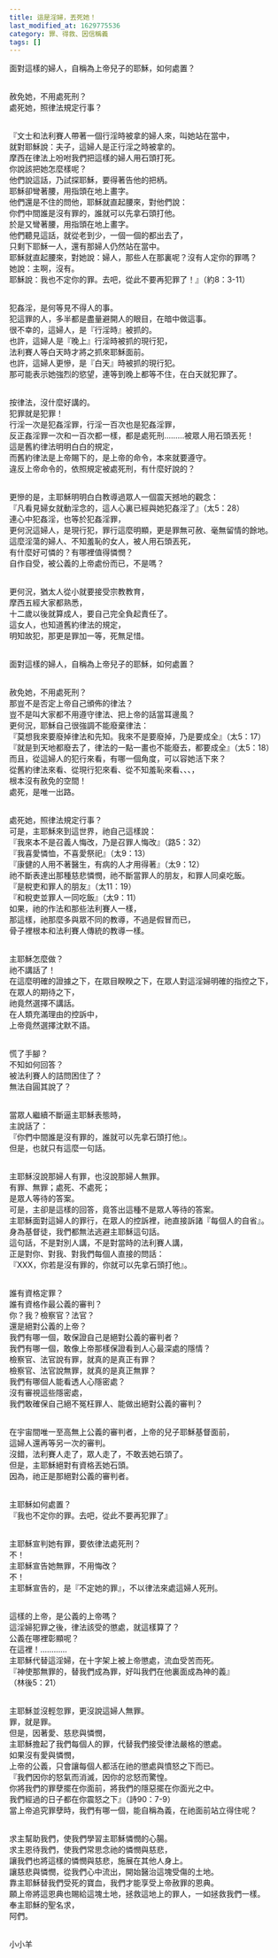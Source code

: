 ```yaml
---
title: 這是淫婦，丟死她！
last_modified_at: 1629775536
category: 罪、得救、因信稱義
tags: []
---
```


<p>面對這樣的婦人，自稱為上帝兒子的耶穌，如何處置？</p>

<p><br>
赦免她，不用處死刑？<br>
處死她，照律法規定行事？</p>

<p><br>
『文士和法利賽人帶著一個行淫時被拿的婦人來，叫她站在當中，<br>
就對耶穌說：夫子，這婦人是正行淫之時被拿的。<br>
摩西在律法上吩咐我們把這樣的婦人用石頭打死。<br>
你說該把她怎麼樣呢？<br>
他們說這話，乃試探耶穌，要得著告他的把柄。<br>
耶穌卻彎著腰，用指頭在地上畫字。<br>
他們還是不住的問他，耶穌就直起腰來，對他們說：<br>
你們中間誰是沒有罪的，誰就可以先拿石頭打他。<br>
於是又彎著腰，用指頭在地上畫字。<br>
他們聽見這話，就從老到少，一個一個的都出去了，<br>
只剩下耶穌一人，還有那婦人仍然站在當中。<br>
耶穌就直起腰來，對她說：婦人，那些人在那裏呢？沒有人定你的罪嗎？<br>
她說：主啊，沒有。<br>
耶穌說：我也不定你的罪。去吧，從此不要再犯罪了！』（約8：3-11）</p>

<p><br>
犯姦淫，是何等見不得人的事。<br>
犯這罪的人，多半都是盡量避開人的眼目，在暗中做這事。<br>
很不幸的，這婦人，是『行淫時』被抓的。<br>
也許，這婦人是『晚上』行淫時被抓的現行犯，<br>
法利賽人等白天時才將之抓來耶穌面前。<br>
也許，這婦人更慘，是『白天』時被抓的現行犯。<br>
那可能表示她強烈的慾望，連等到晚上都等不住，在白天就犯罪了。</p>

<p><br>
按律法，沒什麼好講的。<br>
犯罪就是犯罪！<br>
行淫一次是犯姦淫罪，行淫一百次也是犯姦淫罪，<br>
反正姦淫罪一次和一百次都一樣，都是處死刑………被眾人用石頭丟死！<br>
這是舊約律法明明白白的規定，<br>
而舊約律法是上帝賜下的，是上帝的命令，本來就要遵守。<br>
違反上帝命令的，依照規定被處死刑，有什麼好說的？</p>

<p><br>
更慘的是，主耶穌明明白白教導過眾人一個震天撼地的觀念：<br>
『凡看見婦女就動淫念的，這人心裏已經與她犯姦淫了』（太5：28）<br>
連心中犯姦淫，也等於犯姦淫罪，<br>
更何況這婦人，是現行犯，罪行這麼明顯，更是罪無可赦、毫無留情的餘地。<br>
這麼淫蕩的婦人、不知羞恥的女人，被人用石頭丟死，<br>
有什麼好可憐的？有哪裡值得憐憫？<br>
自作自受，被公義的上帝處份而已，不是嗎？</p>

<p><br>
更何況，猶太人從小就要接受宗教教育，<br>
摩西五經大家都熟悉，<br>
十二歲以後就算成人，要自己完全負起責任了。<br>
這女人，也知道舊約律法的規定，<br>
明知故犯，那更是罪加一等，死無足惜。</p>

<p><br>
面對這樣的婦人，自稱為上帝兒子的耶穌，如何處置？</p>

<p><br>
赦免她，不用處死刑？<br>
那豈不是否定上帝自己頒佈的律法？<br>
豈不是叫大家都不用遵守律法、把上帝的話當耳邊風？<br>
更何況，耶穌自己很強調不能廢棄律法：<br>
『莫想我來要廢掉律法和先知。我來不是要廢掉，乃是要成全』（太5：17）<br>
『就是到天地都廢去了，律法的一點一畫也不能廢去，都要成全』（太5：18）<br>
而且，從這婦人的犯行來看，有哪一個角度，可以容她活下來？<br>
從舊約律法來看、從現行犯來看、從不知羞恥來看、、、，<br>
根本沒有赦免的空間！<br>
處死，是唯一出路。</p>

<p><br>
處死她，照律法規定行事？<br>
可是，主耶穌來到這世界，祂自己這樣說：<br>
『我來本不是召義人悔改，乃是召罪人悔改』（路5：32）<br>
『我喜愛憐恤，不喜愛祭祀』（太9：13）<br>
『康健的人用不著醫生，有病的人才用得著』（太9：12）<br>
祂不斷表達出那種慈悲憐憫，祂不斷當罪人的朋友，和罪人同桌吃飯。<br>
『是稅吏和罪人的朋友』（太11：19）<br>
『和稅吏並罪人一同吃飯』（太9：11）<br>
如果，祂的作法和那些法利賽人一樣，<br>
那這樣，祂那麼多與眾不同的教導，不過是假冒而已，<br>
骨子裡根本和法利賽人傳統的教導一樣。</p>

<p><br>
主耶穌怎麼做？<br>
祂不講話了！<br>
在這麼明確的證據之下，在眾目睽睽之下，在眾人對這淫婦明確的指控之下，<br>
在眾人的期待之下，<br>
祂竟然選擇不講話。<br>
在人類充滿理由的控訴中，<br>
上帝竟然選擇沈默不語。</p>

<p><br>
慌了手腳？<br>
不知如何回答？<br>
被法利賽人的詰問困住了？<br>
無法自圓其說了？</p>

<p><br>
當眾人繼續不斷逼主耶穌表態時，<br>
主說話了：<br>
『你們中間誰是沒有罪的，誰就可以先拿石頭打他』。<br>
但是，也就只有這麼一句話。</p>

<p><br>
主耶穌沒說那婦人有罪，也沒說那婦人無罪。<br>
有罪、無罪；處死、不處死；<br>
是眾人等待的答案。<br>
可是，主卻是這樣的回答，竟答出這種不是眾人等待的答案。<br>
主耶穌面對這婦人的罪行，在眾人的控訴裡，祂直接訴諸『每個人的自省』。<br>
身為基督徒，我們都無法逃避主耶穌這句話。<br>
這句話，不是對別人講，不是對當時的法利賽人講，<br>
正是對你、對我、對我們每個人直接的問話：<br>
『XXX，你若是沒有罪的，你就可以先拿石頭打他』。</p>

<p><br>
誰有資格定罪？<br>
誰有資格作最公義的審判？<br>
你？我？檢察官？法官？<br>
還是絕對公義的上帝？<br>
我們有哪一個，敢保證自己是絕對公義的審判者？<br>
我們有哪一個，敢像上帝那樣保證看到人心最深處的隱情？<br>
檢察官、法官說有罪，就真的是真正有罪？<br>
檢察官、法官說無罪，就真的是真正無罪？<br>
我們有哪個人能看透人心隱密處？<br>
沒有審視這些隱密處，<br>
我們敢確保自己絕不冤枉罪人、能做出絕對公義的審判？</p>

<p><br>
在宇宙間唯一至高無上公義的審判者，上帝的兒子耶穌基督面前，<br>
這婦人還再等另一次的審判。<br>
沒錯，法利賽人走了，眾人走了，不敢丟她石頭了。<br>
但是，主耶穌絕對有資格丟她石頭。<br>
因為，祂正是那絕對公義的審判者。</p>

<p><br>
主耶穌如何處置？<br>
『我也不定你的罪。去吧，從此不要再犯罪了』</p>

<p><br>
主耶穌宣判她有罪，要依律法處死刑？<br>
不！<br>
主耶穌宣告她無罪，不用悔改？<br>
不！<br>
主耶穌宣告的，是『不定她的罪』，不以律法來處這婦人死刑。</p>

<p><br>
這樣的上帝，是公義的上帝嗎？<br>
這淫婦犯罪之後，律法該受的懲處，就這樣算了？<br>
公義在哪裡彰顯呢？<br>
在這裡！…………<br>
主耶穌代替這淫婦，在十字架上被上帝懲處，流血受苦而死。<br>
『神使那無罪的，替我們成為罪，好叫我們在他裏面成為神的義』<br>
（林後5：21）</p>

<p><br>
主耶穌並沒輕忽罪，更沒說這婦人無罪。<br>
罪，就是罪。<br>
但是，因著愛、慈悲與憐憫，<br>
主耶穌擔起了我們每個人的罪，代替我們接受律法嚴格的懲處。<br>
如果沒有愛與憐憫，<br>
上帝的公義，只會讓每個人都活在祂的懲處與憤怒之下而已。<br>
『我們因你的怒氣而消滅，因你的忿怒而驚惶。<br>
你將我們的罪孽擺在你面前，將我們的隱惡擺在你面光之中。<br>
我們經過的日子都在你震怒之下』（詩90：7-9）<br>
當上帝追究罪孽時，我們有哪一個，能自稱為義，在祂面前站立得住呢？</p>

<p><br>
求主幫助我們，使我們學習主耶穌憐憫的心腸。<br>
求主恩待我們，使我們常思念祂的憐憫與慈悲，<br>
讓我們也將這樣的憐憫與慈悲，施展在其他人身上。<br>
讓慈悲與憐憫，從我們心中流出，開始醫治這塊受傷的土地。<br>
靠主耶穌替我們受死的寶血，我們才能享受上帝赦罪的恩典。<br>
願上帝將這恩典也賜給這塊土地，拯救這地上的罪人，一如拯救我們一樣。<br>
奉主耶穌的聖名求，<br>
阿們。</p>

<p><br>
小小羊<br>
&nbsp;</p>

<p>&nbsp;</p>

